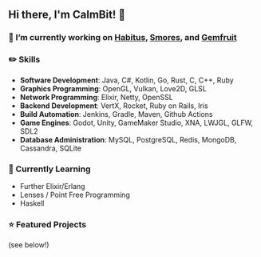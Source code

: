 ## Hi there, I'm CalmBit! 👋


### 🔭 I’m currently working on [Habitus](https://github.com/TridevMC/Habitus), [Smores](https://github.com/TridevMC/Smores), and [Gemfruit](https://github.com/Gemfruit/Gemfruit)

### ✏️ Skills
  - **Software Development**:	Java, C#, Kotlin, Go, Rust, C, C++, Ruby
  - **Graphics Programming**:	OpenGL, Vulkan, Love2D, GLSL
  - **Network Programming**:	Elixir, Netty, OpenSSL
  - **Backend Development**:	VertX, Rocket, Ruby on Rails, Iris
  - **Build Automation**:	Jenkins, Gradle, Maven, Github Actions
  - **Game Engines**:	Godot, Unity, GameMaker Studio, XNA, LWJGL, GLFW, SDL2
  - **Database Administration**:	MySQL, PostgreSQL, Redis, MongoDB, Cassandra, SQLite
  
### 🌱 Currently Learning
  - Further Elixir/Erlang
  - Lenses / Point Free Programming
  - Haskell
  
### ⭐️ Featured Projects
(see below!)
